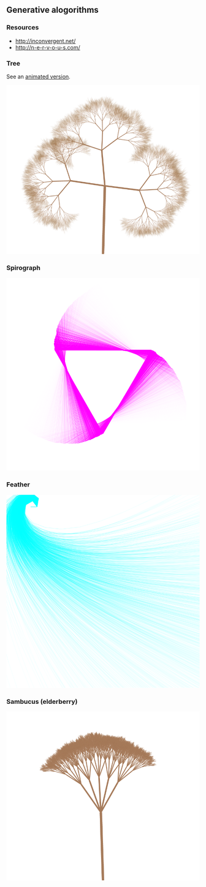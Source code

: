 ## Generative alogorithms

### Resources
- http://inconvergent.net/
- http://n-e-r-v-o-u-s.com/

### Tree
See an [animated version](https://rawgit.com/deanturpin/Generative/master/tree.html).

![](img/tree.png)

### Spirograph
![](img/spirograph.png)

### Feather
![](img/feather.png)

### Sambucus (elderberry)
![](img/sambucus.png)
